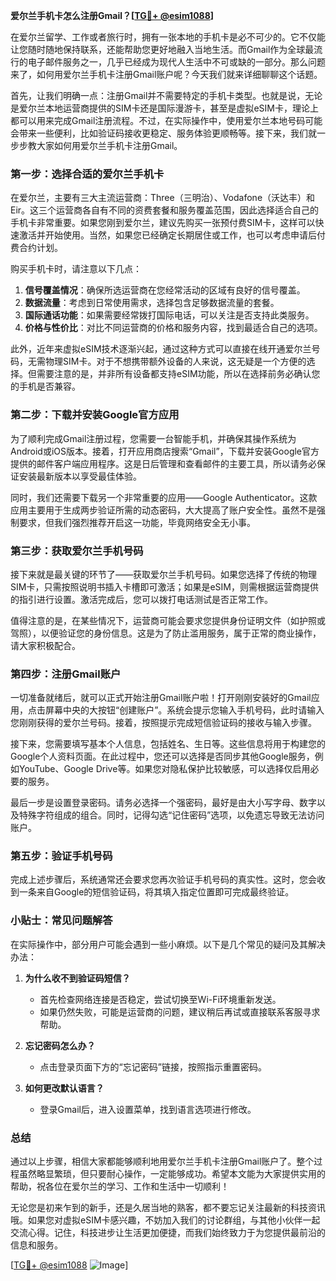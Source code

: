 **爱尔兰手机卡怎么注册Gmail？[[TG💪+ @esim1088](https://t.me/s/esim1088)]**

在爱尔兰留学、工作或者旅行时，拥有一张本地的手机卡是必不可少的。它不仅能让您随时随地保持联系，还能帮助您更好地融入当地生活。而Gmail作为全球最流行的电子邮件服务之一，几乎已经成为现代人生活中不可或缺的一部分。那么问题来了，如何用爱尔兰手机卡注册Gmail账户呢？今天我们就来详细聊聊这个话题。

首先，让我们明确一点：注册Gmail并不需要特定的手机卡类型。也就是说，无论是爱尔兰本地运营商提供的SIM卡还是国际漫游卡，甚至是虚拟eSIM卡，理论上都可以用来完成Gmail注册流程。不过，在实际操作中，使用爱尔兰本地号码可能会带来一些便利，比如验证码接收更稳定、服务体验更顺畅等。接下来，我们就一步步教大家如何用爱尔兰手机卡注册Gmail。

### 第一步：选择合适的爱尔兰手机卡

在爱尔兰，主要有三大主流运营商：Three（三明治）、Vodafone（沃达丰）和Eir。这三个运营商各自有不同的资费套餐和服务覆盖范围，因此选择适合自己的手机卡非常重要。如果您刚到爱尔兰，建议先购买一张预付费SIM卡，这样可以快速激活并开始使用。当然，如果您已经确定长期居住或工作，也可以考虑申请后付费合约计划。

购买手机卡时，请注意以下几点：

1. **信号覆盖情况**：确保所选运营商在您经常活动的区域有良好的信号覆盖。
2. **数据流量**：考虑到日常使用需求，选择包含足够数据流量的套餐。
3. **国际通话功能**：如果需要经常拨打国际电话，可以关注是否支持此类服务。
4. **价格与性价比**：对比不同运营商的价格和服务内容，找到最适合自己的选项。

此外，近年来虚拟eSIM技术逐渐兴起，通过这种方式可以直接在线开通爱尔兰号码，无需物理SIM卡。对于不想携带额外设备的人来说，这无疑是一个方便的选择。但需要注意的是，并非所有设备都支持eSIM功能，所以在选择前务必确认您的手机是否兼容。

### 第二步：下载并安装Google官方应用

为了顺利完成Gmail注册过程，您需要一台智能手机，并确保其操作系统为Android或iOS版本。接着，打开应用商店搜索“Gmail”，下载并安装Google官方提供的邮件客户端应用程序。这是日后管理和查看邮件的主要工具，所以请务必保证安装最新版本以享受最佳体验。

同时，我们还需要下载另一个非常重要的应用——Google Authenticator。这款应用主要用于生成两步验证所需的动态密码，大大提高了账户安全性。虽然不是强制要求，但我们强烈推荐开启这一功能，毕竟网络安全无小事。

### 第三步：获取爱尔兰手机号码

接下来就是最关键的环节了——获取爱尔兰手机号码。如果您选择了传统的物理SIM卡，只需按照说明书插入卡槽即可激活；如果是eSIM，则需根据运营商提供的指引进行设置。激活完成后，您可以拨打电话测试是否正常工作。

值得注意的是，在某些情况下，运营商可能会要求您提供身份证明文件（如护照或驾照），以便验证您的身份信息。这是为了防止滥用服务，属于正常的商业操作，请大家积极配合。

### 第四步：注册Gmail账户

一切准备就绪后，就可以正式开始注册Gmail账户啦！打开刚刚安装好的Gmail应用，点击屏幕中央的大按钮“创建账户”。系统会提示您输入手机号码，此时请输入您刚刚获得的爱尔兰号码。接着，按照提示完成短信验证码的接收与输入步骤。

接下来，您需要填写基本个人信息，包括姓名、生日等。这些信息将用于构建您的Google个人资料页面。在此过程中，您还可以选择是否同步其他Google服务，例如YouTube、Google Drive等。如果您对隐私保护比较敏感，可以选择仅启用必要的服务。

最后一步是设置登录密码。请务必选择一个强密码，最好是由大小写字母、数字以及特殊字符组成的组合。同时，记得勾选“记住密码”选项，以免遗忘导致无法访问账户。

### 第五步：验证手机号码

完成上述步骤后，系统通常还会要求您再次验证手机号码的真实性。这时，您会收到一条来自Google的短信验证码，将其填入指定位置即可完成最终验证。

### 小贴士：常见问题解答

在实际操作中，部分用户可能会遇到一些小麻烦。以下是几个常见的疑问及其解决办法：

1. **为什么收不到验证码短信？**
   - 首先检查网络连接是否稳定，尝试切换至Wi-Fi环境重新发送。
   - 如果仍然失败，可能是运营商的问题，建议稍后再试或直接联系客服寻求帮助。

2. **忘记密码怎么办？**
   - 点击登录页面下方的“忘记密码”链接，按照指示重置密码。

3. **如何更改默认语言？**
   - 登录Gmail后，进入设置菜单，找到语言选项进行修改。

### 总结

通过以上步骤，相信大家都能够顺利地用爱尔兰手机卡注册Gmail账户了。整个过程虽然略显繁琐，但只要耐心操作，一定能够成功。希望本文能为大家提供实用的帮助，祝各位在爱尔兰的学习、工作和生活中一切顺利！

无论您是初来乍到的新手，还是久居当地的熟客，都不要忘记关注最新的科技资讯哦。如果您对虚拟eSIM卡感兴趣，不妨加入我们的讨论群组，与其他小伙伴一起交流心得。记住，科技进步让生活更加便捷，而我们始终致力于为您提供最前沿的信息和服务。

[[TG💪+ @esim1088](https://t.me/s/esim1088) ![Image](https://i.postimg.cc/4NQfJmqS/Snipaste-2025-05-13-00-14-12.png)]